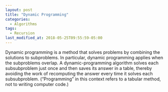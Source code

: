```yaml
---
layout: post
title: "Dynamic Programming"
categories:
  - Algorithms
tags:
  - Recursion
last_modified_at: 2018-05-25T09:55:59-05:00
---
```


Dynamic programming is a method that solves problems by combining the solutions to subproblems. In particular, dynamic programming applies when the subproblems overlap. A dynamic-programming algorithm solves each subsubproblem just once and then saves its answer in a table, thereby avoiding the work of recomputing the answer every time it solves each subsubproblem. (“Programming” in this context refers to a tabular method, not to writing computer code.)

